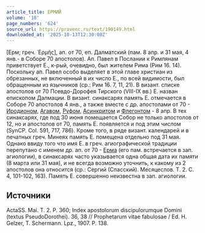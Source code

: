 ```yaml
---
article_title: ЕРМИЙ
volume: '18'
page_numbers: '624'
source_url: https://pravenc.ru/text/190149.html
downloaded_at: '2025-10-13T12:30:08Z'
---
```


[Ерм; греч. ῾Ερμῆς], ап. от 70, еп. Далматский (пам. 8 апр. и 31 мая, 4 янв.- в Соборе 70 апостолов). Ап. Павел в Послании к Римлянам приветствует Е., к-рый, очевидно, был жителем Рима (Рим 16. 14). Поскольку ап. Павел особо выделяет в этой главе христиан из обрезанных, не включенный в их число Е., по всей видимости, был обращенным из язычников (ср.: Рим 16. 7, 11, 21). В визант. списке апостолов от 70 Псевдо-Дорофея Тирского (VIII-IX вв.) Е. назван епископом Далмации. В визант. синаксарях память Е. отмечается в Соборе 70 апостолов 4 янв., а также вместе с др. апостолами от 70 - [Иродионом](https://pravenc.ru/text/Иродионом.html), [Агавом](https://pravenc.ru/text/АГАВ.html), [Руфом](https://pravenc.ru/text/Руфом.html), [Асинкритом](https://pravenc.ru/text/АСИНКРИТ.html) и [Флегонтом](https://pravenc.ru/text/Флегонтом.html) - 8 апр. В тех синаксарях, где под 30 июня помещается Собор не только апостолов от 12, но и апостолов от 70, память Е. появляется и под этим числом (SynCP. Col. 591, 717, 786). Кроме того, в ряде визант. календарей и в печатных греч. Минеях память Е. помещена отдельно под 31 мая. Однако ввиду того что имя Е. в греч. агиографической традиции перепутано с именем др. ап. от 70 - [Ерма](https://pravenc.ru/text/Ерма.html) (его пам. встречается в зап. агиологии), в синаксарях часто указывается одна общая дата их памяти (8 марта или 31 мая), и не всегда возможно уточнить, к какому из 2 апостолов она относится (ср.: Сергий (Спасский). Месяцеслов. Т. 2. С. 4, 101-102, 163). Память Е. совершенно неизвестна в зап. агиологии.

## Источники

ActaSS. Mai. T. 2. P. 360; Index apostolorum discipulorumque Domini (textus PseudoDorothei). 36, 38 // Prophetarum vitae fabulosae / Ed. H. Gelzer, T. Schermann. Lpz., 1907. P. 138.
